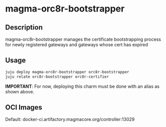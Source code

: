 # magma-orc8r-bootstrapper

## Description
magma-orc8r-bootstrapper manages the certificate bootstrapping process for newly registered 
gateways and gateways whose cert has expired

## Usage

```bash
juju deploy magma-orc8r-bootstrapper orc8r-bootstrapper
juju relate orc8r-bootstrapper orc8r-certifier
```

**IMPORTANT**: For now, deploying this charm must be done with an alias as shown above.

## OCI Images
Default: docker-ci.artifactory.magmacore.org/controller:13029
